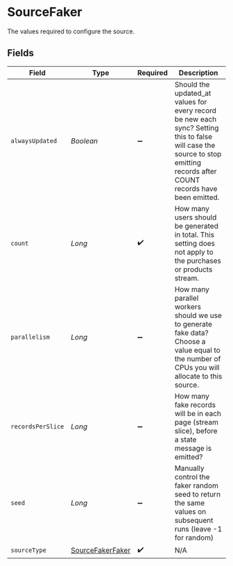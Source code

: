 # SourceFaker

The values required to configure the source.


## Fields

| Field                                                                                                                                                                       | Type                                                                                                                                                                        | Required                                                                                                                                                                    | Description                                                                                                                                                                 |
| --------------------------------------------------------------------------------------------------------------------------------------------------------------------------- | --------------------------------------------------------------------------------------------------------------------------------------------------------------------------- | --------------------------------------------------------------------------------------------------------------------------------------------------------------------------- | --------------------------------------------------------------------------------------------------------------------------------------------------------------------------- |
| `alwaysUpdated`                                                                                                                                                             | *Boolean*                                                                                                                                                                   | :heavy_minus_sign:                                                                                                                                                          | Should the updated_at values for every record be new each sync?  Setting this to false will case the source to stop emitting records after COUNT records have been emitted. |
| `count`                                                                                                                                                                     | *Long*                                                                                                                                                                      | :heavy_check_mark:                                                                                                                                                          | How many users should be generated in total.  This setting does not apply to the purchases or products stream.                                                              |
| `parallelism`                                                                                                                                                               | *Long*                                                                                                                                                                      | :heavy_minus_sign:                                                                                                                                                          | How many parallel workers should we use to generate fake data?  Choose a value equal to the number of CPUs you will allocate to this source.                                |
| `recordsPerSlice`                                                                                                                                                           | *Long*                                                                                                                                                                      | :heavy_minus_sign:                                                                                                                                                          | How many fake records will be in each page (stream slice), before a state message is emitted?                                                                               |
| `seed`                                                                                                                                                                      | *Long*                                                                                                                                                                      | :heavy_minus_sign:                                                                                                                                                          | Manually control the faker random seed to return the same values on subsequent runs (leave -1 for random)                                                                   |
| `sourceType`                                                                                                                                                                | [SourceFakerFaker](../../models/shared/SourceFakerFaker.md)                                                                                                                 | :heavy_check_mark:                                                                                                                                                          | N/A                                                                                                                                                                         |